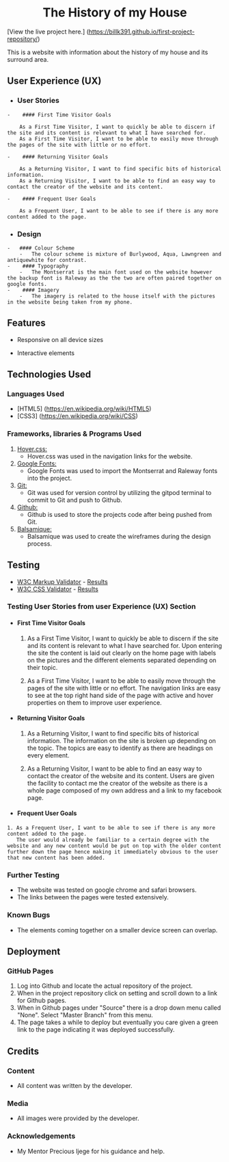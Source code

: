 <h1 align="center">The History of my House</h1>

[View the live project here.] (https://billk391.github.io/first-project-repository/)

This is a website with information about the history of my house and its surround area.

## User Experience (UX)

-    ### User Stories

    -    #### First Time Visitor Goals
    
        As a First Time Visitor, I want to quickly be able to discern if the site and its content is relevant to what I have searched for.
        As a First Time Visitor, I want to be able to easily move through the pages of the site with little or no effort.
    
    -    #### Returning Visitor Goals

        As a Returning Visitor, I want to find specific bits of historical information.
        As a Returning Visitor, I want to be able to find an easy way to contact the creator of the website and its content.

    -    #### Frequent User Goals

        As a Frequent User, I want to be able to see if there is any more content added to the page.

-    ### Design
    -   #### Colour Scheme
        -   The colour scheme is mixture of Burlywood, Aqua, Lawngreen and antiquewhite for contrast.
    -    #### Typography
        -   The Montserrat is the main font used on the website however the backup font is Raleway as the the two are often paired together on google fonts.
    -    #### Imagery
        -   The imagery is related to the house itself with the pictures in the website being taken from my phone.
    
## Features

-   Responsive on all device sizes

-   Interactive elements

## Technologies Used

### Languages Used

-   [HTML5] (https://en.wikipedia.org/wiki/HTML5)
-   [CSS3] (https://en.wikipedia.org/wiki/CSS)

### Frameworks, libraries & Programs Used

1. [Hover.css:](https://ianlunn.github.io/Hover/)
    - Hover.css was used in the navigation links for the website.
2. [Google Fonts:](https://fonts.google.com/)
    - Google Fonts was used to import the Montserrat and Raleway fonts into the project.
3. [Git:](https://git-scm.com/)
    - Git was used for version control by utilizing the gitpod terminal to commit to Git and push to Github.
4. [Github:](https://github.com/)
    - Github is used to store the projects code after being pushed from Git.
5. [Balsamique:](https://balsamiq.com/)
    - Balsamique was used to create the wireframes during the design process.

## Testing

-   [W3C Markup Validator](https://jigsaw.w3.org/css-validator/#validate_by_input) - [Results]()
-   [W3C CSS Validator](https://jigsaw.w3.org/css-validator/#validate_by_input) - [Results](https://jigsaw.w3.org/css-validator/validator)

### Testing User Stories from user Experience (UX) Section

-   #### First Time Visitor Goals

    1. As a First Time Visitor, I want to quickly be able to discern if the site and its content is relevant to what I have searched for.
        Upon entering the site the content is laid out clearly on the home page with labels on the pictures and the different elements separated depending on their topic.
    
    2. As a First Time Visitor, I want to be able to easily move through the pages of the site with little or no effort.
        The navigation links are easy to see at the top right hand side of the page with active and hover properties on them to improve user experience.

-   #### Returning Visitor Goals

    1. As a Returning Visitor, I want to find specific bits of historical information.
        The information on the site is broken up depending on the topic. The topics are easy to identify as there are headings on every element.
    
    2. As a Returning Visitor, I want to be able to find an easy way to contact the creator of the website and its content.
        Users are given the facility to contact me the creator of the website as there is a whole page composed of my own address and a link to my facebook page.
    
-    #### Frequent User Goals

    1. As a Frequent User, I want to be able to see if there is any more content added to the page.
       The user would already be familiar to a certain degree with the website and any new content would be put on top with the older content further down the page hence making it immediately obvious to the user that new content has been added.

### Further Testing

-   The website was tested on google chrome and safari browsers.
-   The links between the pages were tested extensively.

### Known Bugs

-   The elements coming together on a smaller device screen can overlap.

## Deployment

### GitHub Pages

1.  Log into Github and locate the actual repository of the project.
2.  When in the project repository click on setting and scroll down to a link for Github pages.
3.  When in Github pages under "Source" there is a drop down menu called "None". Select "Master Branch" from this menu.
4.  The page takes a while to deploy but eventually you care given a green link to the page indicating it was deployed    successfully.
        
## Credits

### Content

-   All content was written by the developer.

### Media

-   All images were provided by the developer.

### Acknowledgements

-   My Mentor Precious Ijege for his guidance and help.